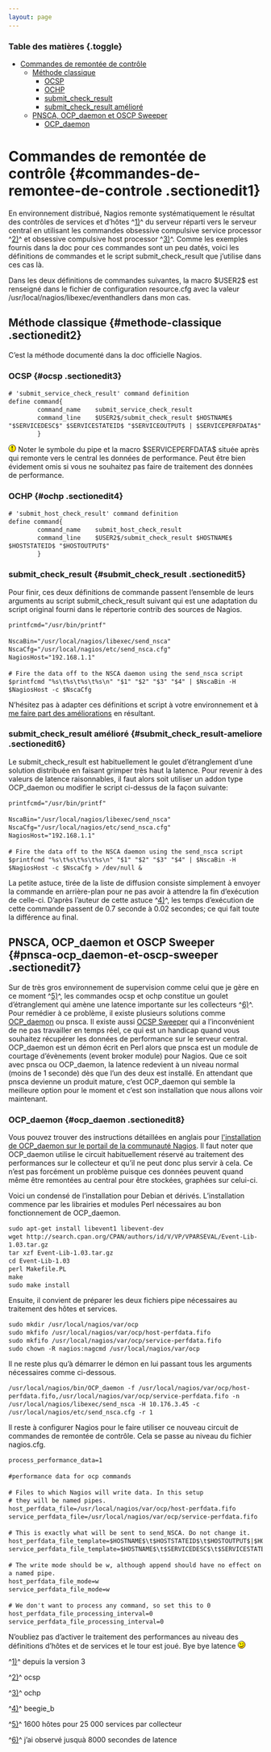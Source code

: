 ```yaml
---
layout: page
---
```


### Table des matières {.toggle}

-   [Commandes de remontée de
    contrôle](ocsp-ochp.html#commandes-de-remontee-de-controle)
    -   [Méthode classique](ocsp-ochp.html#methode-classique)
        -   [OCSP](ocsp-ochp.html#ocsp)
        -   [OCHP](ocsp-ochp.html#ochp)
        -   [submit\_check\_result](ocsp-ochp.html#submit_check_result)
        -   [submit\_check\_result
            amélioré](ocsp-ochp.html#submit_check_result-ameliore)
    -   [PNSCA, OCP\_daemon et OSCP
        Sweeper](ocsp-ochp.html#pnsca-ocp_daemon-et-oscp-sweeper)
        -   [OCP\_daemon](ocsp-ochp.html#ocp_daemon)

Commandes de remontée de contrôle {#commandes-de-remontee-de-controle .sectionedit1}
=================================

En environnement distribué, Nagios remonte systématiquement le résultat
des contrôles de services et d’hôtes ^[1)](ocsp-ochp.html#fn__1)^ du
serveur réparti vers le serveur central en utilisant les commandes
obsessive compulsive service processor ^[2)](ocsp-ochp.html#fn__2)^ et
obsessive compulsive host processor ^[3)](ocsp-ochp.html#fn__3)^. Comme
les exemples fournis dans la doc pour ces commandes sont un peu datés,
voici les définitions de commandes et le script submit\_check\_result
que j’utilise dans ces cas là.

Dans les deux définitions de commandes suivantes, la macro \$USER2\$ est
renseigné dans le fichier de configuration resource.cfg avec la valeur
/usr/local/nagios/libexec/eventhandlers dans mon cas.

Méthode classique {#methode-classique .sectionedit2}
-----------------

C’est la méthode documenté dans la doc officielle Nagios.

### OCSP {#ocsp .sectionedit3}

~~~
# 'submit_service_check_result' command definition
define command{
        command_name    submit_service_check_result
        command_line    $USER2$/submit_check_result $HOSTNAME$ "$SERVICEDESC$" $SERVICESTATEID$ "$SERVICEOUTPUT$ | $SERVICEPERFDATA$"
        }
~~~

![:!:](../../../lib/images/smileys/icon_exclaim.gif) Noter le symbole du
pipe et la macro \$SERVICEPERFDATA\$ située après qui remonte vers le
central les données de performance. Peut être bien évidement omis si
vous ne souhaitez pas faire de traitement des données de performance.

### OCHP {#ochp .sectionedit4}

~~~
# 'submit_host_check_result' command definition
define command{
        command_name    submit_host_check_result
        command_line    $USER2$/submit_check_result $HOSTNAME$ $HOSTSTATEID$ "$HOSTOUTPUT$"
        }
~~~

### submit\_check\_result {#submit_check_result .sectionedit5}

Pour finir, ces deux définitions de commande passent l’ensemble de leurs
arguments au script submit\_check\_result suivant qui est une adaptation
du script original fourni dans le répertorie contrib des sources de
Nagios.

~~~
printfcmd="/usr/bin/printf"

NscaBin="/usr/local/nagios/libexec/send_nsca"
NscaCfg="/usr/local/nagios/etc/send_nsca.cfg"
NagiosHost="192.168.1.1"

# Fire the data off to the NSCA daemon using the send_nsca script
$printfcmd "%s\t%s\t%s\t%s\n" "$1" "$2" "$3" "$4" | $NscaBin -H $NagiosHost -c $NscaCfg
~~~

N’hésitez pas à adapter ces définitions et script à votre environnement
et à [me faire part des
améliorations](http://www.monitoring-fr.org/about/contact "http://www.monitoring-fr.org/about/contact")
en résultant.

### submit\_check\_result amélioré {#submit_check_result-ameliore .sectionedit6}

Le submit\_check\_result est habituellement le goulet d’étranglement
d’une solution distribuée en faisant grimper très haut la latence. Pour
revenir à des valeurs de latence raisonnables, il faut alors soit
utiliser un addon type OCP\_daemon ou modifier le script ci-dessus de la
façon suivante:

~~~
printfcmd="/usr/bin/printf"

NscaBin="/usr/local/nagios/libexec/send_nsca"
NscaCfg="/usr/local/nagios/etc/send_nsca.cfg"
NagiosHost="192.168.1.1"

# Fire the data off to the NSCA daemon using the send_nsca script
$printfcmd "%s\t%s\t%s\t%s\n" "$1" "$2" "$3" "$4" | $NscaBin -H $NagiosHost -c $NscaCfg > /dev/null &
~~~

La petite astuce, tirée de la liste de diffusion consiste simplement à
envoyer la commande en arrière-plan pour ne pas avoir à attendre la fin
d’exécution de celle-ci. D’après l’auteur de cette astuce
^[4)](ocsp-ochp.html#fn__4)^, les temps d’exécution de cette commande
passent de 0.7 seconde à 0.02 secondes; ce qui fait toute la différence
au final.

PNSCA, OCP\_daemon et OSCP Sweeper {#pnsca-ocp_daemon-et-oscp-sweeper .sectionedit7}
----------------------------------

Sur de très gros environnement de supervision comme celui que je gère en
ce moment ^[5)](ocsp-ochp.html#fn__5)^, les commandes ocsp et ochp
constitue un goulet d’étranglement qui amène une latence importante sur
les collecteurs ^[6)](ocsp-ochp.html#fn__6)^. Pour remédier à ce
problème, il existe plusieurs solutions comme
[OCP\_daemon](http://wiki.nagios.org/index.php/OCP_Daemon "http://wiki.nagios.org/index.php/OCP_Daemon")
ou pnsca. Il existe aussi [OCSP
Sweeper](http://www.nagiosexchange.org/cgi-bin/page.cgi?g=Detailed%2F1639.html;d=1 "http://www.nagiosexchange.org/cgi-bin/page.cgi?g=Detailed%2F1639.html;d=1")
qui a l’inconvénient de ne pas travailler en temps réel, ce qui est un
handicap quand vous souhaitez récupérer les données de performance sur
le serveur central. OCP\_daemon est un démon écrit en Perl alors que
pnsca est un module de courtage d’évènements (event broker module) pour
Nagios. Que ce soit avec pnsca ou OCP\_daemon, la latence redevient à un
niveau normal (moins de 1 seconde) dès que l’un des deux est installé.
En attendant que pnsca devienne un produit mature, c’est OCP\_daemon qui
semble la meilleure option pour le moment et c’est son installation que
nous allons voir maintenant.

### OCP\_daemon {#ocp_daemon .sectionedit8}

Vous pouvez trouver des instructions détaillées en anglais pour
[l'installation de OCP\_daemon sur le portail de la communauté
Nagios](http://www.nagioscommunity.org/wiki/index.php/OCP_Daemon "http://www.nagioscommunity.org/wiki/index.php/OCP_Daemon").
Il faut noter que OCP\_daemon utilise le circuit habituellement réservé
au traitement des performances sur le collecteur et qu’il ne peut donc
plus servir à cela. Ce n’est pas forcément un problème puisque ces
données peuvent quand même être remontées au central pour être stockées,
graphées sur celui-ci.

Voici un condensé de l’installation pour Debian et dérivés.
L’installation commence par les librairies et modules Perl nécessaires
au bon fonctionnement de OCP\_daemon.

~~~ {.code .bash}
sudo apt-get install libevent1 libevent-dev
wget http://search.cpan.org/CPAN/authors/id/V/VP/VPARSEVAL/Event-Lib-1.03.tar.gz
tar xzf Event-Lib-1.03.tar.gz
cd Event-Lib-1.03
perl Makefile.PL
make
sudo make install
~~~

Ensuite, il convient de préparer les deux fichiers pipe nécessaires au
traitement des hôtes et services.

~~~ {.code .bash}
sudo mkdir /usr/local/nagios/var/ocp
sudo mkfifo /usr/local/nagios/var/ocp/host-perfdata.fifo
sudo mkfifo /usr/local/nagios/var/ocp/service-perfdata.fifo
sudo chown -R nagios:nagcmd /usr/local/nagios/var/ocp
~~~

Il ne reste plus qu’à démarrer le démon en lui passant tous les
arguments nécessaires comme ci-dessous.

~~~
/usr/local/nagios/bin/OCP_daemon -f /usr/local/nagios/var/ocp/host-perfdata.fifo,/usr/local/nagios/var/ocp/service-perfdata.fifo -n /usr/local/nagios/libexec/send_nsca -H 10.176.3.45 -c /usr/local/nagios/etc/send_nsca.cfg -r 1
~~~

Il reste à configurer Nagios pour le faire utiliser ce nouveau circuit
de commandes de remontée de contrôle. Cela se passe au niveau du fichier
nagios.cfg.

~~~
process_performance_data=1

#performance data for ocp commands

# Files to which Nagios will write data. In this setup
# they will be named pipes.
host_perfdata_file=/usr/local/nagios/var/ocp/host-perfdata.fifo
service_perfdata_file=/usr/local/nagios/var/ocp/service-perfdata.fifo

# This is exactly what will be sent to send_NSCA. Do not change it.
host_perfdata_file_template=$HOSTNAME$\t$HOSTSTATEID$\t$HOSTOUTPUT$|$HOSTPERFDATA$
service_perfdata_file_template=$HOSTNAME$\t$SERVICEDESC$\t$SERVICESTATEID$\t$SERVICEOUTPUT$|$SERVICEPERFDATA$

# The write mode should be w, although append should have no effect on a named pipe.
host_perfdata_file_mode=w
service_perfdata_file_mode=w

# We don't want to process any command, so set this to 0
host_perfdata_file_processing_interval=0
service_perfdata_file_processing_interval=0
~~~

N’oubliez pas d’activer le traitement des performances au niveau des
définitions d’hôtes et de services et le tour est joué. Bye bye latence
![;-)](../../../lib/images/smileys/icon_wink.gif)

^[1)](ocsp-ochp.html#fnt__1)^ depuis la version 3

^[2)](ocsp-ochp.html#fnt__2)^ ocsp

^[3)](ocsp-ochp.html#fnt__3)^ ochp

^[4)](ocsp-ochp.html#fnt__4)^ beegie\_b

^[5)](ocsp-ochp.html#fnt__5)^ 1600 hôtes pour 25 000 services par
collecteur

^[6)](ocsp-ochp.html#fnt__6)^ j’ai observé jusquà 8000 secondes de
latence
